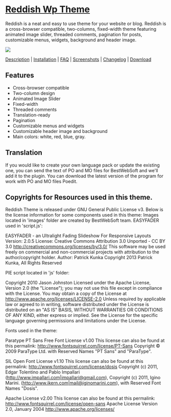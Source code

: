 <a href="http://bestwebsoft.com/theme/reddish/" target=_blank>Reddish Wp Theme</a>
================

Reddish is a neat and easy to use theme for your website or blog. Reddish is a cross-browser compatible, two-columns, fixed-width theme featuring animated image slider, threaded comments, pagination for posts, customizable menus, widgets, background and header image.

<img src="http://bestwebsoft.com/wp-content/uploads/2013/09/reddish-banner-wp.jpg" />

<a href="http://bestwebsoft.com/theme/reddish/#description" target=_blank>Description</a> | 
<a href="http://bestwebsoft.com/theme/reddish/#installation" target=_blank>Installation</a> | 
<a href="http://bestwebsoft.com/theme/reddish/#faq" target=_blank>FAQ</a> | 
<a href="http://bestwebsoft.com/theme/reddish/#screenshots" target=_blank>Screenshots</a> | 
<a href="http://bestwebsoft.com/theme/reddish/#changelog" target=_blank>Changelog</a> | 
<a href="http://bestwebsoft.com/theme/reddish/#download" target=_blank>Download</a>

Features
-----------------------------
* Cross-browser compatible
* Two-column design
* Animated Image Slider
* Fixed-width
* Threaded comments
* Translation-ready
* Pagination
* Customizable menus and widgets
* Customizable header image and background
* Main colors: white, red, blue, gray.


Translation
-----------------------------

If you would like to create your own language pack or update the existing one, you can send the text of PO and MO files for BestWebSoft and we'll add it to the plugin. You can download the latest version of the program for work with PO and MO files Poedit.


Copyrights for Resources used in this theme.
-----------------------------

Reddish Theme is released under GNU General Public License v3. Below is the license information for some components used in this theme:
Images located in 'images' folder are created by BestWebSoft team.
EASYFADER used in 'script.js':

EASYFADER - an Ultralight Fading Slideshow For Responsive Layouts
Version: 2.0.5
License: Creative Commons Attribution 3.0 Unported - CC BY 3.0
http://creativecommons.org/licenses/by/3.0/
This software may be used freely on commercial and non-commercial projects with attribution to the author/copyright holder.
Author: Patrick Kunka
Copyright 2013 Patrick Kunka, All Rights Reserved

PIE script located in 'js' folder:

Copyright 2010 Jason Johnston
Licensed under the Apache License, Version 2.0 (the "License");
you may not use this file except in compliance with the License.
You may obtain a copy of the License at
http://www.apache.org/licenses/LICENSE-2.0
Unless required by applicable law or agreed to in writing, software
distributed under the License is distributed on an "AS IS" BASIS,
WITHOUT WARRANTIES OR CONDITIONS OF ANY KIND, either express or implied.
See the License for the specific language governing permissions and
limitations under the License.

Fonts used in the theme:

Paratype PT Sans Free Font License v1.00
This license can also be found at this permalink: http://www.fontsquirrel.com/license/PT-Sans
Copyright © 2009 ParaType Ltd.
with Reserved Names "PT Sans" and "ParaType".

SIL Open Font License v1.10
This license can also be found at this permalink: http://www.fontsquirrel.com/license/dosis
Copyright (c) 2011, Edgar Tolentino and Pablo Impallari (http://www.impallari.com|impallari@gmail.com),
Copyright (c) 2011, Igino Marini. (http://www.ikern.com|mail@iginomarini.com),
with Reserved Font Names &quot;Dosis&quot;.

Apache License v2.00
This license can also be found at this permalink: http://www.fontsquirrel.com/license/open-sans
Apache License
Version 2.0, January 2004
http://www.apache.org/licenses/
